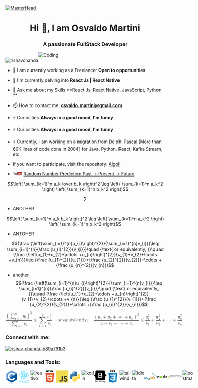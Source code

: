 [![MasterHead](https://firebasestorage.googleapis.com/v0/b/flexi-coding.appspot.com/o/dempgi7-520f8d5f-63d4-4453-8822-dbc149ae27f8.gif?alt=media&token=91c0c7b2-93c3-4029-b011-1a8703c5730d)](https://rishavchanda.io)
<h1 align="center">Hi 👋, I am Osvaldo Martini</h1>
<h3 align="center">A passionate FullStack Developer</h3>
<img align="right" alt="Coding" width="400" src="https://cdn.dribbble.com/users/1162077/screenshots/3848914/programmer.gif">


<p align="left"> <img src="https://komarev.com/ghpvc/?username=rishavchanda&label=Profile%20views&color=0e75b6&style=flat" alt="rishavchanda" /> </p>

- 🔭 I am currently working as a Freelancer **Open to opportunities**

- 🌱 I'm currently delving into **React Js | React Native**

- 💬 Ask me about my Skills **React Js, React Native, JavaScript, Python **

- 📫 How to contact me: **osvaldo.martini@gmail.com**

- ⚡ Curiosities **Always in a good mood, I'm funny**

- ⚡ Curiosities **Always in a good mood, I'm funny**

- ⚡ Currently, I am working on a migration from Delphi Pascal (More than 60K lines of code done in 2004) for Java, Python, React, Kafka Stream, etc. 

- If you want to participate, visit the repository: [Algol](https://github.com/OsvaldoMartini/OsvaldoMartini)

- ![Alt text](YouTube.png) [Random Number Prediction Past -> Present -> Future](https://youtu.be/EDn2VHgbCCY)

$$\left( \sum_{k=1}^n a_k \over b_k \right)^2 \leq \left( \sum_{k=1}^n a_k^2 \right) \left( \sum_{k=1}^n b_k^2 \right)$$

 $$\sum$$

 - ANOTHER

$$\left( \sum_{k=1}^n a_k b_k \right)^2 \leq \left( \sum_{k=1}^n a_k^2 \right) \left( \sum_{k=1}^n b_k^2 \right)$$

- ANTOHER 

$${\frac {\left(\sum_{i=1}^{n}u_{i}\right)^{2}}{\sum_{i=1}^{n}v_{i}}}\leq \sum_{i=1}^{n}{\frac {u_{i}^{2}}{v_{i}}}\quad {\text{ or equivalently, }}\quad {\frac {\left(u_{1}+u_{2}+\cdots +u_{n}\right)^{2}}{v_{1}+v_{2}+\cdots +v_{n}}}\leq {\frac {u_{1}^{2}}{v_{1}}}+{\frac {u_{2}^{2}}{v_{2}}}+\cdots +{\frac {u_{n}^{2}}{v_{n}}}$$

- another
$${\frac {\left(\sum_{i=1}^{n}u_{i}\right)^{2}}{\sum_{i=1}^{n}v_{i}}}\leq \sum_{i=1}^{n}{\frac {u_{i}^{2}}{v_{i}}}\quad {\text{ or equivalently, }}\quad {\frac {\left(u_{1}+u_{2}+\cdots +u_{n}\right)^{2}}{v_{1}+v_{2}+\cdots +v_{n}}}\leq {\frac {u_{1}^{2}}{v_{1}}}+{\frac {u_{2}^{2}}{v_{2}}}+\cdots +{\frac {u_{n}^{2}}{v_{n}}}$$



<div>
<math xmlns="http://www.w3.org/1998/Math/MathML" display="block">
  <mrow data-mjx-texclass="ORD">
    <mfrac>
      <msup>
        <mrow data-mjx-texclass="INNER">
          <mo data-mjx-texclass="OPEN">(</mo>
          <munderover>
            <mo data-mjx-texclass="OP">&#x2211;</mo>
            <mrow data-mjx-texclass="ORD">
              <mi>i</mi>
              <mo>=</mo>
              <mn>1</mn>
            </mrow>
            <mrow data-mjx-texclass="ORD">
              <mi>n</mi>
            </mrow>
          </munderover>
          <msub>
            <mi>u</mi>
            <mrow data-mjx-texclass="ORD">
              <mi>i</mi>
            </mrow>
          </msub>
          <mo data-mjx-texclass="CLOSE">)</mo>
        </mrow>
        <mrow data-mjx-texclass="ORD">
          <mn>2</mn>
        </mrow>
      </msup>
      <mrow>
        <munderover>
          <mo data-mjx-texclass="OP">&#x2211;</mo>
          <mrow data-mjx-texclass="ORD">
            <mi>i</mi>
            <mo>=</mo>
            <mn>1</mn>
          </mrow>
          <mrow data-mjx-texclass="ORD">
            <mi>n</mi>
          </mrow>
        </munderover>
        <msub>
          <mi>v</mi>
          <mrow data-mjx-texclass="ORD">
            <mi>i</mi>
          </mrow>
        </msub>
      </mrow>
    </mfrac>
  </mrow>
  <mo>&#x2264;</mo>
  <munderover>
    <mo data-mjx-texclass="OP">&#x2211;</mo>
    <mrow data-mjx-texclass="ORD">
      <mi>i</mi>
      <mo>=</mo>
      <mn>1</mn>
    </mrow>
    <mrow data-mjx-texclass="ORD">
      <mi>n</mi>
    </mrow>
  </munderover>
  <mrow data-mjx-texclass="ORD">
    <mfrac>
      <msubsup>
        <mi>u</mi>
        <mrow data-mjx-texclass="ORD">
          <mi>i</mi>
        </mrow>
        <mrow data-mjx-texclass="ORD">
          <mn>2</mn>
        </mrow>
      </msubsup>
      <msub>
        <mi>v</mi>
        <mrow data-mjx-texclass="ORD">
          <mi>i</mi>
        </mrow>
      </msub>
    </mfrac>
  </mrow>
  <mstyle scriptlevel="0">
    <mspace width="1em"></mspace>
  </mstyle>
  <mrow data-mjx-texclass="ORD">
    <mtext>&#xA0;or equivalently,&#xA0;</mtext>
  </mrow>
  <mstyle scriptlevel="0">
    <mspace width="1em"></mspace>
  </mstyle>
  <mrow data-mjx-texclass="ORD">
    <mfrac>
      <msup>
        <mrow data-mjx-texclass="INNER">
          <mo data-mjx-texclass="OPEN">(</mo>
          <msub>
            <mi>u</mi>
            <mrow data-mjx-texclass="ORD">
              <mn>1</mn>
            </mrow>
          </msub>
          <mo>+</mo>
          <msub>
            <mi>u</mi>
            <mrow data-mjx-texclass="ORD">
              <mn>2</mn>
            </mrow>
          </msub>
          <mo>+</mo>
          <mo>&#x22EF;</mo>
          <mo>+</mo>
          <msub>
            <mi>u</mi>
            <mrow data-mjx-texclass="ORD">
              <mi>n</mi>
            </mrow>
          </msub>
          <mo data-mjx-texclass="CLOSE">)</mo>
        </mrow>
        <mrow data-mjx-texclass="ORD">
          <mn>2</mn>
        </mrow>
      </msup>
      <mrow>
        <msub>
          <mi>v</mi>
          <mrow data-mjx-texclass="ORD">
            <mn>1</mn>
          </mrow>
        </msub>
        <mo>+</mo>
        <msub>
          <mi>v</mi>
          <mrow data-mjx-texclass="ORD">
            <mn>2</mn>
          </mrow>
        </msub>
        <mo>+</mo>
        <mo>&#x22EF;</mo>
        <mo>+</mo>
        <msub>
          <mi>v</mi>
          <mrow data-mjx-texclass="ORD">
            <mi>n</mi>
          </mrow>
        </msub>
      </mrow>
    </mfrac>
  </mrow>
  <mo>&#x2264;</mo>
  <mrow data-mjx-texclass="ORD">
    <mfrac>
      <msubsup>
        <mi>u</mi>
        <mrow data-mjx-texclass="ORD">
          <mn>1</mn>
        </mrow>
        <mrow data-mjx-texclass="ORD">
          <mn>2</mn>
        </mrow>
      </msubsup>
      <msub>
        <mi>v</mi>
        <mrow data-mjx-texclass="ORD">
          <mn>1</mn>
        </mrow>
      </msub>
    </mfrac>
  </mrow>
  <mo>+</mo>
  <mrow data-mjx-texclass="ORD">
    <mfrac>
      <msubsup>
        <mi>u</mi>
        <mrow data-mjx-texclass="ORD">
          <mn>2</mn>
        </mrow>
        <mrow data-mjx-texclass="ORD">
          <mn>2</mn>
        </mrow>
      </msubsup>
      <msub>
        <mi>v</mi>
        <mrow data-mjx-texclass="ORD">
          <mn>2</mn>
        </mrow>
      </msub>
    </mfrac>
  </mrow>
  <mo>+</mo>
  <mo>&#x22EF;</mo>
  <mo>+</mo>
  <mrow data-mjx-texclass="ORD">
    <mfrac>
      <msubsup>
        <mi>u</mi>
        <mrow data-mjx-texclass="ORD">
          <mi>n</mi>
        </mrow>
        <mrow data-mjx-texclass="ORD">
          <mn>2</mn>
        </mrow>
      </msubsup>
      <msub>
        <mi>v</mi>
        <mrow data-mjx-texclass="ORD">
          <mi>n</mi>
        </mrow>
      </msub>
    </mfrac>
  </mrow>
</math>
</div>


<h3 align="left">Connect with me:</h3>
<p align="left">
<a href="https://www.linkedin.com/in/osvaldomartini/" target="blank"><img align="center" src="https://raw.githubusercontent.com/rahuldkjain/github-profile-readme-generator/master/src/images/icons/Social/linked-in-alt.svg" alt="rishav-chanda-b89a791b3" height="30" width="40" /></a>
  
<h3 align="left">Languages ​​and Tools:</h3>

<div style="display: flex; flex-direction: row; align-items: center;">
<img src="https://raw.githubusercontent.com/devicons/devicon/master/icons/c/c-original.svg" alt="c" width="40" height="40" style="max-width: 100%;">
<img src="https://raw.githubusercontent.com/devicons/devicon/master/icons/react/react-original-wordmark.svg" alt="reagir" width="40" height="40" style="max-width: 100%;">
<img src="https://camo.githubusercontent.com/5c92eeb467fd5d2b1ef1c560e3c3c2f758a8d4e03a8136bda7b41a2d3d4a1b59/68747470733a2f2f72656163746e61746976652e6465762f696d672f6865616465725f6c6f676f2e737667" alt="reativo" width="40" height="40" data-canonical-src="https://reactnative.dev/img/header_logo.svg" style="max-width: 100%;">
<img src="https://raw.githubusercontent.com/devicons/devicon/master/icons/html5/html5-original-wordmark.svg" alt="html5" width="40" height="40" style="max-width: 100%;">
<img src="https://raw.githubusercontent.com/devicons/devicon/master/icons/javascript/javascript-original.svg" alt="javascript" width="40" height="40" style="max-width: 100%;">
<img src="https://raw.githubusercontent.com/devicons/devicon/master/icons/python/python-original.svg" alt="python" width="40" height="40" style="max-width: 100%;">
<img src="https://camo.githubusercontent.com/76ae44a94388e048be2d8f5730d221c844f291162e6c5cdd632b1623a1b859f8/68747470733a2f2f7777772e766563746f726c6f676f2e7a6f6e652f6c6f676f732f6b6f746c696e6c616e672f6b6f746c696e6c616e672d69636f6e2e737667" alt="kotlin" width="40" height="40" data-canonical-src="https://www.vectorlogo.zone/logos/kotlinlang/kotlinlang-icon.svg" style="max-width: 100%;">
<img src="https://raw.githubusercontent.com/devicons/devicon/master/icons/bootstrap/bootstrap-plain-wordmark.svg" alt="inicialização" width="40" height="40" style="max-width: 100%;">
<img src="https://raw.githubusercontent.com/devicons/devicon/master/icons/css3/css3-original-wordmark.svg" alt="css3" width="40" height="40" style="max-width: 100%;">
<img src="https://camo.githubusercontent.com/5734d0669fe22ce04a1cb989a156cd32c379875f6bca56d5210c9432824856d9/68747470733a2f2f7777772e766563746f726c6f676f2e7a6f6e652f6c6f676f732f7461696c77696e646373732f7461696c77696e646373732d69636f6e2e737667" alt="tailwind" width="40" height="40" data-canonical-src="https://www.vectorlogo.zone/logos/tailwindcss/tailwindcss-icon.svg" style="max-width: 100%;">
<img src="https://camo.githubusercontent.com/fbfcb9e3dc648adc93bef37c718db16c52f617ad055a26de6dc3c21865c3321d/68747470733a2f2f7777772e766563746f726c6f676f2e7a6f6e652f6c6f676f732f6769742d73636d2f6769742d73636d2d69636f6e2e737667" alt="idiota" width="40" height="40" data-canonical-src="https://www.vectorlogo.zone/logos/git-scm/git-scm-icon.svg" style="max-width: 100%;">
<img src="https://raw.githubusercontent.com/devicons/devicon/master/icons/mysql/mysql-original-wordmark.svg" alt="mysql" width="40" height="40" style="max-width: 100%;">
<img src="https://raw.githubusercontent.com/devicons/devicon/master/icons/nodejs/nodejs-original-wordmark.svg" alt="nodejs" width="40" height="40" style="max-width: 100%;">
<img src="https://raw.githubusercontent.com/devicons/devicon/master/icons/express/express-original-wordmark.svg" alt="express" width="40" height="40" style="max-width: 100%;">
<img src="https://camo.githubusercontent.com/93b32389bf746009ca2370de7fe06c3b5146f4c99d99df65994f9ced0ba41685/68747470733a2f2f7777772e766563746f726c6f676f2e7a6f6e652f6c6f676f732f676574706f73746d616e2f676574706f73746d616e2d69636f6e2e737667" alt="postman" width="40" height="40" data-canonical-src="https://www.vectorlogo.zone/logos/getpostman/getpostman-icon.svg" style="max-width: 100%;">
</div>
